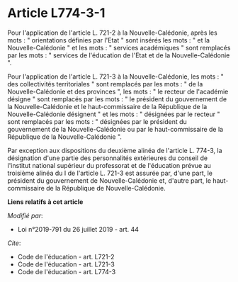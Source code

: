 # Article L774-3-1

Pour l'application de l'article L. 721-2 à la Nouvelle-Calédonie, après les mots : " orientations définies par l'Etat " sont
insérés les mots : " et la Nouvelle-Calédonie " et les mots : " services académiques " sont remplacés par les mots : "
services de l'éducation de l'Etat et de la Nouvelle-Calédonie ".

Pour l'application de l'article L. 721-3 à la Nouvelle-Calédonie, les mots : " des collectivités territoriales " sont
remplacés par les mots : " de la Nouvelle-Calédonie et des provinces ", les mots : " le recteur de l'académie désigne " sont
remplacés par les mots : " le président du gouvernement de la Nouvelle-Calédonie et le haut-commissaire de la République de
la Nouvelle-Calédonie désignent " et les mots : " désignées par le recteur " sont remplacés par les mots : " désignées par le
président du gouvernement de la Nouvelle-Calédonie ou par le haut-commissaire de la République de la Nouvelle-Calédonie ".

Par exception aux dispositions du deuxième alinéa de l'article L. 774-3, la désignation d'une partie des personnalités
extérieures du conseil de l'institut national supérieur du professorat et de l'éducation prévue au troisième alinéa du I de
l'article L. 721-3 est assurée par, d'une part, le président du gouvernement de Nouvelle-Calédonie et, d'autre part, le haut-
commissaire de la République de Nouvelle-Calédonie.

**Liens relatifs à cet article**

_Modifié par_:

  - Loi n°2019-791 du 26 juillet 2019 - art. 44

_Cite_:

  - Code de l'éducation - art. L721-2
  - Code de l'éducation - art. L721-3
  - Code de l'éducation - art. L774-3
